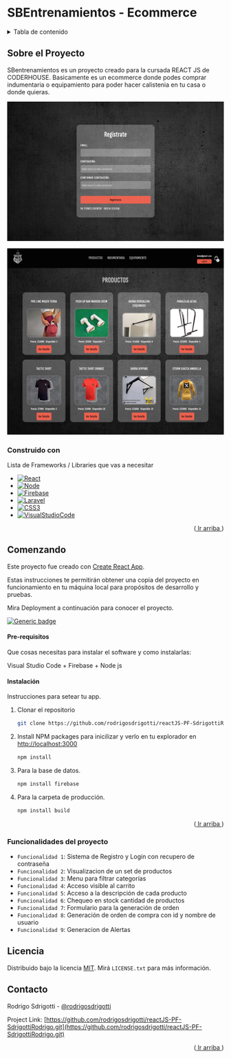 # SBEntrenamientos - Ecommerce
<a name="readme-top"></a>

<!-- TABLE OF CONTENTS -->
<details>
  <summary>Tabla de contenido</summary>
  <ol>
    <li>
      <a href="#sobre-el-proyecto">Sobre el Proyecto</a>
      <ul>
        <li><a href="#construido-con">Construido con</a></li>
      </ul>
    </li>
    <li>
      <a href="#comenzando">Comenzando</a>
      <ul>
        <li><a href="#pre-requisitos">Pre-requisitos</a></li>
        <li><a href="#instalación">Instalación</a></li>
      </ul>
    </li>
    <li><a href="#funcionalidades-del-proyecto">Funcionalidades del proyecto</a></li>
    <li><a href="#licencia">Licencia</a></li>
    <li><a href="#contacto">Contacto</a></li>
  </ol>
</details>

## Sobre el Proyecto
SBentrenamientos es un proyecto creado para la cursada REACT JS de CODERHOUSE. Basicamente es un ecommerce donde podes comprar indumentaria o equipamiento para poder hacer calistenia en tu casa o donde quieras.

![Alt text](src/login-captura.png)

![Alt text](src/Captura.png)

### Construido con

Lista de Frameworks / Libraries que vas a necesitar

* [![React][React.js]][React-url]
* [![Node][Node.js]][Node-url]
* [![Firebase][Firebase.com]][Firebase-url]
* [![Laravel][Laravel.com]][Laravel-url]
* [![CSS3][Css3.com]][CSS3-url]
* [![VisualStudioCode][Visualstudio.com]][VSC-url]

<p align="right">(<a href="#readme-top"> Ir arriba </a>)</p>


## Comenzando 

Este proyecto fue creado con [Create React App](https://github.com/facebook/create-react-app).

Estas instrucciones te permitirán obtener una copia del proyecto en funcionamiento en tu máquina local para propósitos de desarrollo y pruebas.

Mira Deployment a continuación para conocer el proyecto.

[![Generic badge](https://img.shields.io/badge/DEPLOY-SBENTRENAMIENTOS-<COLOR>.svg)](https://react-js-pf-sdrigotti-rodrigo.vercel.app/)


#### Pre-requisitos 
Que cosas necesitas para instalar el software y como instalarlas:

Visual Studio Code + Firebase + Node js

#### Instalación 

Instrucciones para setear tu app.

1. Clonar el repositorio
   ```sh
   git clone https://github.com/rodrigosdrigotti/reactJS-PF-SdrigottiRodrigo.git
   ```
2. Install NPM packages para inicilizar y verlo en tu explorador en [http://localhost:3000](http://localhost:3000)
   ```sh
   npm install
   ```
3. Para la base de datos.
   ```sh
   npm install firebase
   ```
4. Para la carpeta de producción.
   ```sh
   npm install build
   ```

<p align="right">(<a href="#readme-top"> Ir arriba </a>)</p>

### Funcionalidades del proyecto

- `Funcionalidad 1`: Sistema de Registro y Login con recupero de contraseña
- `Funcionalidad 2`: Visualizacion de un set de productos
- `Funcionalidad 3`: Menu para filtrar categorías
- `Funcionalidad 4`: Acceso visible al carrito
- `Funcionalidad 5`: Acceso a la descripción de cada producto
- `Funcionalidad 6`: Chequeo en stock cantidad de productos
- `Funcionalidad 7`: Formulario para la generación de orden
- `Funcionalidad 8`: Generación de orden de compra con id y nombre de usuario
- `Funcionalidad 9`: Generacion de Alertas

## Licencia

Distribuido bajo la licencia [MIT](https://choosealicense.com/licenses/mit/). Mirá `LICENSE.txt` para más información.

## Contacto

Rodrigo Sdrigotti - [@rodrigosdrigotti](https://www.github.com/rodrigosdrigotti)

Project Link: [https://github.com/rodrigosdrigotti/reactJS-PF-SdrigottiRodrigo.git](https://github.com/rodrigosdrigotti/reactJS-PF-SdrigottiRodrigo.git)

<p align="right">(<a href="#readme-top"> Ir arriba </a>)</p>

[React.js]: https://img.shields.io/badge/React-20232A?style=for-the-badge&logo=react&logoColor=61DAFB
[React-url]: https://reactjs.org/
[Node.js]: https://img.shields.io/badge/node.js-35495E?style=for-the-badge&logo=node.js&logoColor=4FC08D
[Node-url]: https://nodejs.org/es
[Firebase.com]: https://img.shields.io/badge/Firebase-FF6F00?style=for-the-badge&logo=firebase&logoColor=white
[Firebase-url]: https://firebase.google.com/
[Laravel.com]: https://img.shields.io/badge/Javascript-FF2D20?style=for-the-badge&logo=javascript&logoColor=white
[Laravel-url]: https://laravel.com
[Css3.com]: https://img.shields.io/badge/CSS3-563D7C?style=for-the-badge&logo=css3&logoColor=white
[CSS3-url]: https://www.w3.org/Style/CSS/Overview.en.html
[Visualstudio.com]: https://img.shields.io/badge/VSC-0769AD?style=for-the-badge&logo=visualstudiocode&logoColor=white
[VSC-url]: https://code.visualstudio.com

